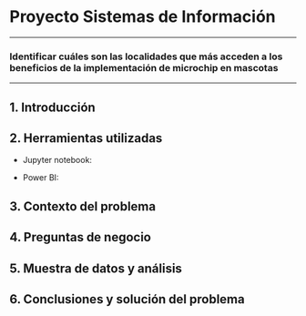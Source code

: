 # Proyecto Sistemas de Información

-----------------------------------------------------------------------------------------------------------
### Identificar cuáles son las localidades que más acceden a los beneficios de la implementación de microchip en mascotas
-----------------------------------------------------------------------------------------------------------

## 1. Introducción
## 2. Herramientas utilizadas

* Jupyter notebook:

* Power BI: 

## 3. Contexto del problema
## 4. Preguntas de negocio
## 5. Muestra de datos y análisis
## 6. Conclusiones y solución del problema

